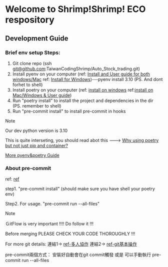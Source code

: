 # Welcome to Shrimp!Shrimp! ECO respository

## Development Guide

### Brief env setup Steps:
1. Git clone repo (ssh  git@github.com:TaiwanCodingShrimp/Auto_Stock_trading.git)
2. Install pyenv on your computer (ref: [Install and User guide for both windows/Mac](https://www.maxlist.xyz/2022/05/06/python-pyenv/)  ref: [Install for Windows](https://github.com/pyenv-win/pyenv-win))---pyenv install 3.10  (PS. And dont forhet to shell)
3. Install poetry on your computer (ref: [install on windows](https://tony0502.medium.com/poetry-%E5%AE%89%E8%A3%9D%E5%9C%A8windows-10-41d7263c13fe) ref:[install on Mac/Windows & User guide](https://www.maxlist.xyz/2022/05/08/python-poetry/#google_vignette))
4. Run "poetry install" to install the project and dependencies in the dir (PS. remember to shell)
5. Run "pre-commit install" to install pre-commit in hooks

> [!NOTE]
> Our dev python version is 3.10
>
>This is quite interseting, you should read abot this ---> [ Why using poetry but not just pip and container?](https://blog.kyomind.tw/python-poetry/)
>
> [More pyenv&poetry Guide](https://blog.kyomind.tw/poetry-pyenv-practical-tips/)
>
> ### About pre-commit
>ref: [ref](https://blog.kyomind.tw/pre-commit/)
>
> step1. "pre-commit install" (should make sure you have shell your poetry env)
>
> Step2. For usage. "pre-commit run --all-files"


> [!NOTE]
> ＧitFlow is very important !!!! Do follow it !!!
>
> Before merging PLEASE CHECK YOUR CODE THOROUGHLY !!!
>
> For more git details: 連結1-> [ref-多人協作](https://myapollo.com.tw/blog/git-tutorial-collaboration/)
      連結2-> [ref-git基本操作](https://medium.com/@flyotlin/%E6%96%B0%E6%89%8B%E4%B9%9F%E8%83%BD%E6%87%82%E7%9A%84git%E6%95%99%E5%AD%B8-c5dc0639dd9)
>
> pre-commit兩個方式：
> 安裝好自動會在git commit觸發 或是 可以手動執行 pre-commit run --all-files

